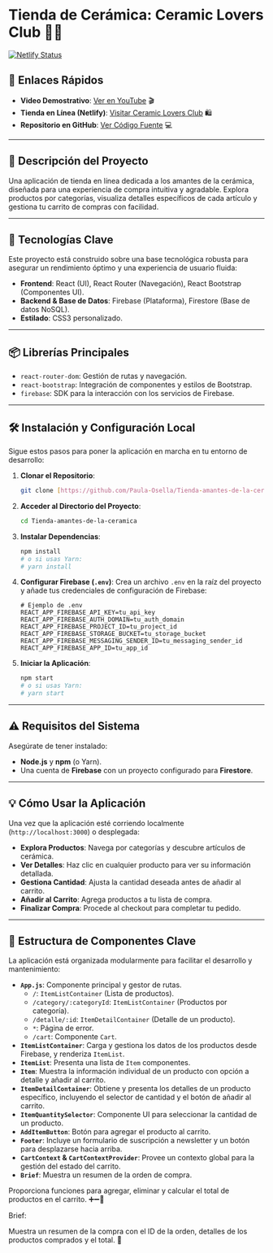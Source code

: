 # Tienda de Cerámica: Ceramic Lovers Club 🏺✨

[![Netlify Status](https://api.netlify.com/api/v1/badges/TU_ID_DEL_SITIO_NETLIFY/deploy-status)](https://app.netlify.com/sites/TU_NOMBRE_DE_SITIO_EN_NETLIFY/deploys) 
## 🔗 Enlaces Rápidos

* **Video Demostrativo**: [Ver en YouTube](https://www.youtube.com/watch?v=_hBpqJ-o3W0) 🎬
* **Tienda en Línea (Netlify)**: [Visitar Ceramic Lovers Club](https://ceramicc-lovers-club.netlify.app/) 🛍️
* **Repositorio en GitHub**: [Ver Código Fuente](https://github.com/Paula-Osella/Tienda-amantes-de-la-ceramica) 💻

---

## 📝 Descripción del Proyecto

Una aplicación de tienda en línea dedicada a los amantes de la cerámica, diseñada para una experiencia de compra intuitiva y agradable. Explora productos por categorías, visualiza detalles específicos de cada artículo y gestiona tu carrito de compras con facilidad.

---

## 🚀 Tecnologías Clave

Este proyecto está construido sobre una base tecnológica robusta para asegurar un rendimiento óptimo y una experiencia de usuario fluida:

* **Frontend**: React (UI), React Router (Navegación), React Bootstrap (Componentes UI).
* **Backend & Base de Datos**: Firebase (Plataforma), Firestore (Base de datos NoSQL).
* **Estilado**: CSS3 personalizado.

---

## 📦 Librerías Principales

* `react-router-dom`: Gestión de rutas y navegación.
* `react-bootstrap`: Integración de componentes y estilos de Bootstrap.
* `firebase`: SDK para la interacción con los servicios de Firebase.

---

## 🛠️ Instalación y Configuración Local

Sigue estos pasos para poner la aplicación en marcha en tu entorno de desarrollo:

1.  **Clonar el Repositorio**:
    ```bash
    git clone [https://github.com/Paula-Osella/Tienda-amantes-de-la-ceramica.git](https://github.com/Paula-Osella/Tienda-amantes-de-la-ceramica.git)
    ```

2.  **Acceder al Directorio del Proyecto**:
    ```bash
    cd Tienda-amantes-de-la-ceramica
    ```

3.  **Instalar Dependencias**:
    ```bash
    npm install
    # o si usas Yarn:
    # yarn install
    ```

4.  **Configurar Firebase (`.env`)**:
    Crea un archivo `.env` en la raíz del proyecto y añade tus credenciales de configuración de Firebase:
    ```
    # Ejemplo de .env
    REACT_APP_FIREBASE_API_KEY=tu_api_key
    REACT_APP_FIREBASE_AUTH_DOMAIN=tu_auth_domain
    REACT_APP_FIREBASE_PROJECT_ID=tu_project_id
    REACT_APP_FIREBASE_STORAGE_BUCKET=tu_storage_bucket
    REACT_APP_FIREBASE_MESSAGING_SENDER_ID=tu_messaging_sender_id
    REACT_APP_FIREBASE_APP_ID=tu_app_id
    ```

5.  **Iniciar la Aplicación**:
    ```bash
    npm start
    # o si usas Yarn:
    # yarn start
    ```

---

## ⚠️ Requisitos del Sistema

Asegúrate de tener instalado:

* **Node.js** y **npm** (o Yarn).
* Una cuenta de **Firebase** con un proyecto configurado para **Firestore**.

---

## 💡 Cómo Usar la Aplicación

Una vez que la aplicación esté corriendo localmente (`http://localhost:3000`) o desplegada:

* **Explora Productos**: Navega por categorías y descubre artículos de cerámica.
* **Ver Detalles**: Haz clic en cualquier producto para ver su información detallada.
* **Gestiona Cantidad**: Ajusta la cantidad deseada antes de añadir al carrito.
* **Añadir al Carrito**: Agrega productos a tu lista de compra.
* **Finalizar Compra**: Procede al checkout para completar tu pedido.

---

## 📂 Estructura de Componentes Clave

La aplicación está organizada modularmente para facilitar el desarrollo y mantenimiento:

* **`App.js`**: Componente principal y gestor de rutas.
    * `/`: `ItemListContainer` (Lista de productos).
    * `/category/:categoryId`: `ItemListContainer` (Productos por categoría).
    * `/detalle/:id`: `ItemDetailContainer` (Detalle de un producto).
    * `*`: Página de error.
    * `/cart`: Componente `Cart`.
* **`ItemListContainer`**: Carga y gestiona los datos de los productos desde Firebase, y renderiza `ItemList`.
* **`ItemList`**: Presenta una lista de `Item` componentes.
* **`Item`**: Muestra la información individual de un producto con opción a detalle y añadir al carrito.
* **`ItemDetailContainer`**: Obtiene y presenta los detalles de un producto específico, incluyendo el selector de cantidad y el botón de añadir al carrito.
* **`ItemQuantitySelector`**: Componente UI para seleccionar la cantidad de un producto.
* **`AddItemButton`**: Botón para agregar el producto al carrito.
* **`Footer`**: Incluye un formulario de suscripción a newsletter y un botón para desplazarse hacia arriba.
* **`CartContext` & `CartContextProvider`**: Provee un contexto global para la gestión del estado del carrito.
* **`Brief`**: Muestra un resumen de la orden de compra.

Proporciona funciones para agregar, eliminar y calcular el total de productos en el carrito. ➕➖🧮

Brief:

Muestra un resumen de la compra con el ID de la orden, detalles de los productos comprados y el total. 🧾
